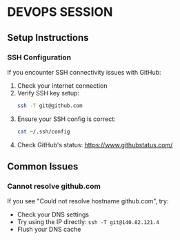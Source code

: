 # DEVOPS SESSION

## Setup Instructions

### SSH Configuration
If you encounter SSH connectivity issues with GitHub:

1. Check your internet connection
2. Verify SSH key setup:
   ```bash
   ssh -T git@github.com
   ```
3. Ensure your SSH config is correct:
   ```bash
   cat ~/.ssh/config
   ```
4. Check GitHub's status: https://www.githubstatus.com/

## Common Issues

### Cannot resolve github.com
If you see "Could not resolve hostname github.com", try:
- Check your DNS settings
- Try using the IP directly: `ssh -T git@140.82.121.4`
- Flush your DNS cache